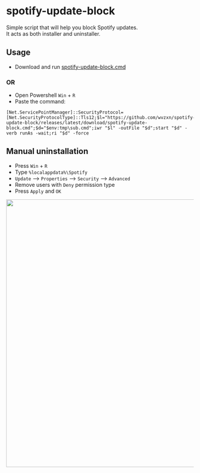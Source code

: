 # spotify-update-block

Simple script that will help you block Spotify updates.  
It acts as both installer and uninstaller.

## Usage

- Download and run [spotify-update-block.cmd](https://github.com/wvzxn/spotify-update-block/releases/latest/download/spotify-update-block.cmd)

### OR

- Open Powershell `Win` + `R`
- Paste the command:
```
[Net.ServicePointManager]::SecurityProtocol=[Net.SecurityProtocolType]::Tls12;$l="https://github.com/wvzxn/spotify-update-block/releases/latest/download/spotify-update-block.cmd";$d="$env:tmp\sub.cmd";iwr "$l" -outFile "$d";start "$d" -verb runAs -wait;ri "$d" -force
```

## Manual uninstallation

- Press `Win` + `R`
- Type `%localappdata%\Spotify`
- `Update` --> `Properties` --> `Security` --> `Advanced`
- Remove users with `Deny` permission type
- Press `Apply` and `OK`

<img src="https://user-images.githubusercontent.com/87862400/185769102-54d800a6-0ca9-483e-a424-4c75561b8442.jpg" width="720">
